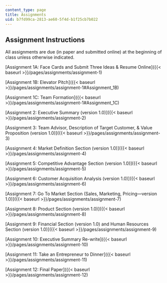 ```yaml
---
content_type: page
title: Assignments
uid: b7fd99ca-2813-ae60-5f4d-b1f25cb7b022
---
```


Assignment Instructions
-----------------------

All assignments are due (in paper and submitted online) at the beginning of class unless otherwise indicated.

[Assignment 1A: Face Cards and Submit Three Ideas & Resume Online]({{< baseurl >}}/pages/assignments/assignment-1)

[Assignment 1B: Elevator Pitch]({{< baseurl >}}/pages/assignments/assignment-1#Assignment_1B)

[Assignment 1C: Team Formation]({{< baseurl >}}/pages/assignments/assignment-1#Assignment_1C)

[Assignment 2: Executive Summary (version 1.0)]({{< baseurl >}}/pages/assignments/assignment-2)

[Assignment 3: Team Advisor, Description of Target Customer, & Value Proposition (version 1.0)]({{< baseurl >}}/pages/assignments/assignment-3)

[Assignment 4: Market Definition Section (version 1.0)]({{< baseurl >}}/pages/assignments/assignment-4)

[Assignment 5: Competitive Advantage Section (version 1.0)]({{< baseurl >}}/pages/assignments/assignment-5)

[Assignment 6: Customer Acquisition Analysis (version 1.0)]({{< baseurl >}}/pages/assignments/assignment-6)

[Assignment 7: Go To Market Section (Sales, Marketing, Pricing—version 1.0)]({{< baseurl >}}/pages/assignments/assignment-7)

[Assignment 8: Product Section (version 1.0)]({{< baseurl >}}/pages/assignments/assignment-8)

[Assignment 9: Financial Section (version 1.0) and Human Resources Section (version 1.0)]({{< baseurl >}}/pages/assignments/assignment-9)

[Assignment 10: Executive Summary Re-write]({{< baseurl >}}/pages/assignments/assignment-10)

[Assignment 11: Take an Entrepreneur to Dinner]({{< baseurl >}}/pages/assignments/assignment-11)

[Assignment 12: Final Paper]({{< baseurl >}}/pages/assignments/assignment-12)